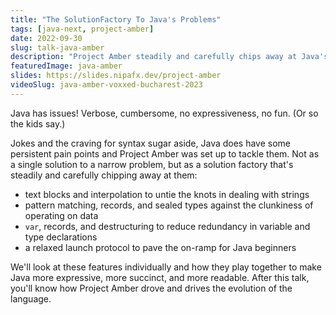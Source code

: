 ```yaml
---
title: "The SolutionFactory To Java's Problems"
tags: [java-next, project-amber]
date: 2022-09-30
slug: talk-java-amber
description: "Project Amber steadily and carefully chips away at Java's persistent pain points. This talk discusses released, previewing, and upcoming features achieve that and make Java more expressive, more succinct, and more readable."
featuredImage: java-amber
slides: https://slides.nipafx.dev/project-amber
videoSlug: java-amber-voxxed-bucharest-2023
---
```


Java has issues!
Verbose, cumbersome, no expressiveness, no fun.
(Or so the kids say.)

Jokes and the craving for syntax sugar aside, Java does have some persistent pain points and Project Amber was set up to tackle them.
Not as a single solution to a narrow problem, but as a solution factory that's steadily and carefully chipping away at them:

* text blocks and interpolation to untie the knots in dealing with strings
* pattern matching, records, and sealed types against the clunkiness of operating on data
* `var`, records, and destructuring to reduce redundancy in variable and type declarations
* a relaxed launch protocol to pave the on-ramp for Java beginners

We'll look at these features individually and how they play together to make Java more expressive, more succinct, and more readable.
After this talk, you'll know how Project Amber drove and drives the evolution of the language.

<!--
# Die SolutionFactory für Javas Probleme

Java hat Probleme! Langatmig, umständlich, keine Ausdrucksstärke und kein Spaß. (Zumindest sagt das die Jugend von heute.)

Spaß beiseite (und den Wunsch nach Syntax Sugar ebenfalls), Java hat in der Tat einige beständige Schwächen und Project Amber wurde ins Leben gerufen, um sie anzugehen. Nicht als einzelne Lösung für ein klar umrissenes Problem sondern als SolutionFactory, als Fabrik, die stetig und sorgfältig Lösungen produziert:

* Textblöcke und Interpolation, um Strings mächtiger zu machen
* Pattern Patching, Records und Sealed Types, um gegen die Klobigkeit im Umgang mit Daten vorzugehen
* `var`, Records und Destrulturierung, um die Redundanz in Variablen- und Typdeklarationen zuu reduzieren
* ein vereinfachtes Startprotokoll, um Anfängern einen leichteren Einstieg in Java zu ermöglichen

Wir schauen uns diese Features einzeln und im Zusammenspiel an und erkunden wie sie Java ausdrucksstärker, prägnanter und lesbarer machen. Nach diesem Talk weißt du wie Project Amber die Evolution der Sprache vorantreibt.
-->
